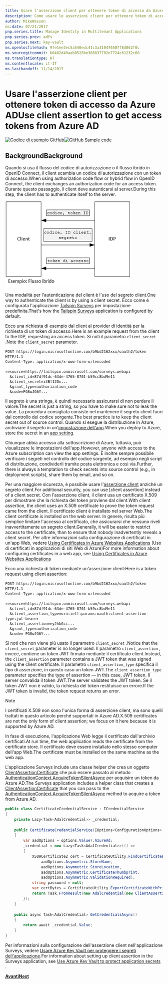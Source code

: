 ```yaml
---
title: Usare l'asserzione client per ottenere token di accesso da Azure AD
description: Come usare le asserzioni client per ottenere token di accesso da Azure AD.
author: MikeWasson
ms:date: 07/21/2017
pnp.series.title: Manage Identity in Multitenant Applications
pnp.series.prev: adfs
pnp.series.next: key-vault
ms.openlocfilehash: 9fe1ee2ec5a540edc41c3a310476507f8d862f0c
ms.sourcegitcommit: b0482d49aab0526be386837702e7724c61232c60
ms.translationtype: HT
ms.contentlocale: it-IT
ms.lasthandoff: 11/14/2017
---
```

# <a name="use-client-assertion-to-get-access-tokens-from-azure-ad"></a><span data-ttu-id="d6cb3-103">Usare l'asserzione client per ottenere token di accesso da Azure AD</span><span class="sxs-lookup"><span data-stu-id="d6cb3-103">Use client assertion to get access tokens from Azure AD</span></span>

<span data-ttu-id="d6cb3-104">[![Codice di esempio](../_images/github.png) GitHub][sample application]</span><span class="sxs-lookup"><span data-stu-id="d6cb3-104">[![GitHub](../_images/github.png) Sample code][sample application]</span></span>

## <a name="background"></a><span data-ttu-id="d6cb3-105">Background</span><span class="sxs-lookup"><span data-stu-id="d6cb3-105">Background</span></span>
<span data-ttu-id="d6cb3-106">Quando si usa il flusso del codice di autorizzazione o il flusso ibrido in OpenID Connect, il client scambia un codice di autorizzazione con un token di accesso.</span><span class="sxs-lookup"><span data-stu-id="d6cb3-106">When using authorization code flow or hybrid flow in OpenID Connect, the client exchanges an authorization code for an access token.</span></span> <span data-ttu-id="d6cb3-107">Durante questo passaggio, il client deve autenticarsi al server.</span><span class="sxs-lookup"><span data-stu-id="d6cb3-107">During this step, the client has to authenticate itself to the server.</span></span>

![Segreto client](./images/client-secret.png)

<span data-ttu-id="d6cb3-109">Una modalità per l'autenticazione del client è l'uso del segreto client.</span><span class="sxs-lookup"><span data-stu-id="d6cb3-109">One way to authenticate the client is by using a client secret.</span></span> <span data-ttu-id="d6cb3-110">Ecco come è configurata l'applicazione [Tailspin Surveys][Surveys] per impostazione predefinita.</span><span class="sxs-lookup"><span data-stu-id="d6cb3-110">That's how the [Tailspin Surveys][Surveys] application is configured by default.</span></span>

<span data-ttu-id="d6cb3-111">Ecco una richiesta di esempio dal client al provider di identità per la richiesta di un token di accesso.</span><span class="sxs-lookup"><span data-stu-id="d6cb3-111">Here is an example request from the client to the IDP, requesting an access token.</span></span> <span data-ttu-id="d6cb3-112">Si noti il parametro `client_secret` .</span><span class="sxs-lookup"><span data-stu-id="d6cb3-112">Note the `client_secret` parameter.</span></span>

```
POST https://login.microsoftonline.com/b9bd2162xxx/oauth2/token HTTP/1.1
Content-Type: application/x-www-form-urlencoded

resource=https://tailspin.onmicrosoft.com/surveys.webapi
  &client_id=87df91dc-63de-4765-8701-b59cc8bd9e11
  &client_secret=i3Bf12Dn...
  &grant_type=authorization_code
  &code=PG8wJG6Y...
```

<span data-ttu-id="d6cb3-113">Il segreto è una stringa, è quindi necessario assicurarsi di non perdere il valore.</span><span class="sxs-lookup"><span data-stu-id="d6cb3-113">The secret is just a string, so you have to make sure not to leak the value.</span></span> <span data-ttu-id="d6cb3-114">La procedura consigliata consiste nel mantenere il segreto client fuori dal controllo del codice sorgente.</span><span class="sxs-lookup"><span data-stu-id="d6cb3-114">The best practice is to keep the client secret out of source control.</span></span> <span data-ttu-id="d6cb3-115">Quando si esegue la distribuzione in Azure, archiviare il segreto in un'[impostazione dell'app][configure-web-app].</span><span class="sxs-lookup"><span data-stu-id="d6cb3-115">When you deploy to Azure, store the secret in an [app setting][configure-web-app].</span></span>

<span data-ttu-id="d6cb3-116">Chiunque abbia accesso alla sottoscrizione di Azure, tuttavia, può visualizzare le impostazioni dell'app.</span><span class="sxs-lookup"><span data-stu-id="d6cb3-116">However, anyone with access to the Azure subscription can view the app settings.</span></span> <span data-ttu-id="d6cb3-117">È inoltre sempre possibile verificare i segreti nel controllo del codice sorgente, ad esempio negli script di distribuzione, condividerli tramite posta elettronica e così via.</span><span class="sxs-lookup"><span data-stu-id="d6cb3-117">Further, there is always a temptation to check secrets into source control (e.g., in deployment scripts), share them by email, and so on.</span></span>

<span data-ttu-id="d6cb3-118">Per una maggiore sicurezza, è possibile usare l'[asserzione client] anziché un segreto client.</span><span class="sxs-lookup"><span data-stu-id="d6cb3-118">For additional security, you can use [client assertion] instead of a client secret.</span></span> <span data-ttu-id="d6cb3-119">Con l'asserzione client, il client usa un certificato X.509 per dimostrare che la richiesta del token proviene dal client.</span><span class="sxs-lookup"><span data-stu-id="d6cb3-119">With client assertion, the client uses an X.509 certificate to prove the token request came from the client.</span></span> <span data-ttu-id="d6cb3-120">Il certificato client è installato nel server Web.</span><span class="sxs-lookup"><span data-stu-id="d6cb3-120">The client certificate is installed on the web server.</span></span> <span data-ttu-id="d6cb3-121">In genere, risulta più semplice limitare l'accesso al certificato, che assicurarsi che nessuno riveli inavvertitamente un segreto client.</span><span class="sxs-lookup"><span data-stu-id="d6cb3-121">Generally, it will be easier to restrict access to the certificate, than to ensure that nobody inadvertently reveals a client secret.</span></span> <span data-ttu-id="d6cb3-122">Per altre informazioni sulla configurazione di certificati in un'app Web, vedere [Using Certificates in Azure Websites Applications][using-certs-in-websites] (Uso di certificati in applicazioni di siti Web di Azure)</span><span class="sxs-lookup"><span data-stu-id="d6cb3-122">For more information about configuring certificates in a web app, see [Using Certificates in Azure Websites Applications][using-certs-in-websites]</span></span>

<span data-ttu-id="d6cb3-123">Ecco una richiesta di token mediante un'asserzione client:</span><span class="sxs-lookup"><span data-stu-id="d6cb3-123">Here is a token request using client assertion:</span></span>

```
POST https://login.microsoftonline.com/b9bd2162xxx/oauth2/token HTTP/1.1
Content-Type: application/x-www-form-urlencoded

resource=https://tailspin.onmicrosoft.com/surveys.webapi
  &client_id=87df91dc-63de-4765-8701-b59cc8bd9e11
  &client_assertion_type=urn:ietf:params:oauth:client-assertion-type:jwt-bearer
  &client_assertion=eyJhbGci...
  &grant_type=authorization_code
  &code= PG8wJG6Y...
```

<span data-ttu-id="d6cb3-124">Si noti che non viene più usato il parametro `client_secret` .</span><span class="sxs-lookup"><span data-stu-id="d6cb3-124">Notice that the `client_secret` parameter is no longer used.</span></span> <span data-ttu-id="d6cb3-125">Il parametro `client_assertion` , invece, contiene un token JWT firmato mediante il certificato client.</span><span class="sxs-lookup"><span data-stu-id="d6cb3-125">Instead, the `client_assertion` parameter contains a JWT token that was signed using the client certificate.</span></span> <span data-ttu-id="d6cb3-126">Il parametro `client_assertion_type` specifica il tipo di asserzione, in questo caso un token JWT.</span><span class="sxs-lookup"><span data-stu-id="d6cb3-126">The `client_assertion_type` parameter specifies the type of assertion &mdash; in this case, JWT token.</span></span> <span data-ttu-id="d6cb3-127">Il server convalida il token JWT.</span><span class="sxs-lookup"><span data-stu-id="d6cb3-127">The server validates the JWT token.</span></span> <span data-ttu-id="d6cb3-128">Se il token JWT non è valido, la richiesta del token restituisce un errore.</span><span class="sxs-lookup"><span data-stu-id="d6cb3-128">If the JWT token is invalid, the token request returns an error.</span></span>

> [!NOTE]
> <span data-ttu-id="d6cb3-129">I certificati X.509 non sono l'unica forma di asserzione client, ma sono quelli trattati in questo articolo perché supportati in Azure AD.</span><span class="sxs-lookup"><span data-stu-id="d6cb3-129">X.509 certificates are not the only form of client assertion; we focus on it here because it is supported by Azure AD.</span></span>
> 
> 

<span data-ttu-id="d6cb3-130">In fase di esecuzione, l'applicazione Web legge il certificato dall'archivio certificati.</span><span class="sxs-lookup"><span data-stu-id="d6cb3-130">At run time, the web application reads the certificate from the certificate store.</span></span> <span data-ttu-id="d6cb3-131">Il certificato deve essere installato nello stesso computer dell'app Web.</span><span class="sxs-lookup"><span data-stu-id="d6cb3-131">The certificate must be installed on the same machine as the web app.</span></span>

<span data-ttu-id="d6cb3-132">L'applicazione Surveys include una classe helper che crea un oggetto [ClientAssertionCertificate](/dotnet/api/microsoft.identitymodel.clients.activedirectory.clientassertioncertificate) che può essere passato al metodo [AuthenticationContext.AcquireTokenSilentAsync](/dotnet/api/microsoft.identitymodel.clients.activedirectory.authenticationcontext.acquiretokensilentasync) per acquisire un token da Azure AD.</span><span class="sxs-lookup"><span data-stu-id="d6cb3-132">The Surveys application includes a helper class that creates a [ClientAssertionCertificate](/dotnet/api/microsoft.identitymodel.clients.activedirectory.clientassertioncertificate) that you can pass to the [AuthenticationContext.AcquireTokenSilentAsync](/dotnet/api/microsoft.identitymodel.clients.activedirectory.authenticationcontext.acquiretokensilentasync) method to acquire a token from Azure AD.</span></span>

```csharp
public class CertificateCredentialService : ICredentialService
{
    private Lazy<Task<AdalCredential>> _credential;

    public CertificateCredentialService(IOptions<ConfigurationOptions> options)
    {
        var aadOptions = options.Value?.AzureAd;
        _credential = new Lazy<Task<AdalCredential>>(() =>
        {
            X509Certificate2 cert = CertificateUtility.FindCertificateByThumbprint(
                aadOptions.Asymmetric.StoreName,
                aadOptions.Asymmetric.StoreLocation,
                aadOptions.Asymmetric.CertificateThumbprint,
                aadOptions.Asymmetric.ValidationRequired);
            string password = null;
            var certBytes = CertificateUtility.ExportCertificateWithPrivateKey(cert, out password);
            return Task.FromResult(new AdalCredential(new ClientAssertionCertificate(aadOptions.ClientId, new X509Certificate2(certBytes, password))));
        });
    }

    public async Task<AdalCredential> GetCredentialsAsync()
    {
        return await _credential.Value;
    }
}
```

<span data-ttu-id="d6cb3-133">Per informazioni sulla configurazione dell'asserzione client nell'applicazione Surveys, vedere [Usare Azure Key Vault per proteggere i segreti dell'applicazione][key vault].</span><span class="sxs-lookup"><span data-stu-id="d6cb3-133">For information about setting up client assertion in the Surveys application, see [Use Azure Key Vault to protect application secrets ][key vault].</span></span>

<span data-ttu-id="d6cb3-134">[**Avanti**][key vault]</span><span class="sxs-lookup"><span data-stu-id="d6cb3-134">[**Next**][key vault]</span></span>

<!-- Links -->
[configure-web-app]: /azure/app-service-web/web-sites-configure/
[azure-management-portal]: https://portal.azure.com
[asserzione client]: https://tools.ietf.org/html/rfc7521
[key vault]: key-vault.md
[Setup-KeyVault]: https://github.com/mspnp/multitenant-saas-guidance/blob/master/scripts/Setup-KeyVault.ps1
[Surveys]: tailspin.md
[using-certs-in-websites]: https://azure.microsoft.com/blog/using-certificates-in-azure-websites-applications/

[sample application]: https://github.com/mspnp/multitenant-saas-guidance
